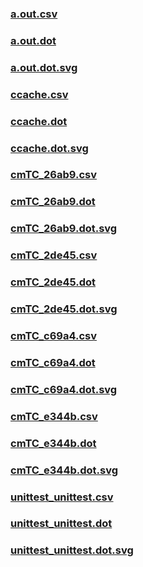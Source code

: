 ### [a.out.csv](a.out.csv)
### [a.out.dot](a.out.dot)
### [a.out.dot.svg](a.out.dot.svg)
### [ccache.csv](ccache.csv)
### [ccache.dot](ccache.dot)
### [ccache.dot.svg](ccache.dot.svg)
### [cmTC_26ab9.csv](cmTC_26ab9.csv)
### [cmTC_26ab9.dot](cmTC_26ab9.dot)
### [cmTC_26ab9.dot.svg](cmTC_26ab9.dot.svg)
### [cmTC_2de45.csv](cmTC_2de45.csv)
### [cmTC_2de45.dot](cmTC_2de45.dot)
### [cmTC_2de45.dot.svg](cmTC_2de45.dot.svg)
### [cmTC_c69a4.csv](cmTC_c69a4.csv)
### [cmTC_c69a4.dot](cmTC_c69a4.dot)
### [cmTC_c69a4.dot.svg](cmTC_c69a4.dot.svg)
### [cmTC_e344b.csv](cmTC_e344b.csv)
### [cmTC_e344b.dot](cmTC_e344b.dot)
### [cmTC_e344b.dot.svg](cmTC_e344b.dot.svg)
### [unittest_unittest.csv](unittest_unittest.csv)
### [unittest_unittest.dot](unittest_unittest.dot)
### [unittest_unittest.dot.svg](unittest_unittest.dot.svg)

